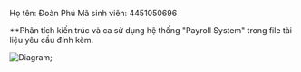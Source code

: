 Họ tên: Đoàn Phú
Mã sinh viên: 4451050696


**Phân tích kiến trúc và ca sử dụng hệ thống "Payroll System" trong file tài liệu yêu cầu đính kèm.




![Diagram](https://www.planttext.com/api/plantuml/png/X5LBJiCm4Dtd55PNxQ8R3e3Q4XP8HLGDi9_Qqs9mx6hiW2BKax7WI5m19v0sFoTUU95vzdj-yydFr_V2EY2NfIew0d-30xB91d8oIh4ajmxJ2VkCc5_bTi4GMjGEd3IQhI57gd35uWgiPPFRzAXCZiZkj4FQ0ySwg5oFCaKE96ppyoOZ_W8MsGC9f7QGS8-4ckCbS6fpBqKgjRIEm1aQ4B0Kef8vdJL3CIfq68e-7GLSedTwRsg8Fpcdg6dQAhDIerUtDWV9WxPv_rFlBKkGtcMFv1jGF5EUF045bBU5RSXuP-p_BHrHDQBA_21JakrIwIfOc-WPb2myw8btg9e93H9kaHiI5RZ4XbX3eChwOc_Q7uC3jkIypC28zriy6YjzwUJTYk4rUuix-okZ7n3EmIXZXGnJ1X1ZoHX_QztgWHSFm3eQphDXYFtIctsipVuCwmeWXWjbL_WpEjWgfCS4Csi7KQr9DuXTum5uNZJuAtB7xa5xkMMvnYisZLTNi_EfK-I7J--KdWlpeUVNWMaK1ORK-LItYQA-nchWQrv62zIY-Dly0W00__y30000);
